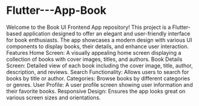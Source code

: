 # Flutter---App-Book
Welcome to the Book UI Frontend App repository! This project is a Flutter-based application designed to offer an elegant and user-friendly interface for book enthusiasts. The app showcases a modern design with various UI components to display books, their details, and enhance user interaction.
Features
Home Screen: A visually appealing home screen displaying a collection of books with cover images, titles, and authors.
Book Details Screen: Detailed view of each book including the cover image, title, author, description, and reviews.
Search Functionality: Allows users to search for books by title or author.
Categories: Browse books by different categories or genres.
User Profile: A user profile screen showing user information and their favorite books.
Responsive Design: Ensures the app looks great on various screen sizes and orientations.
